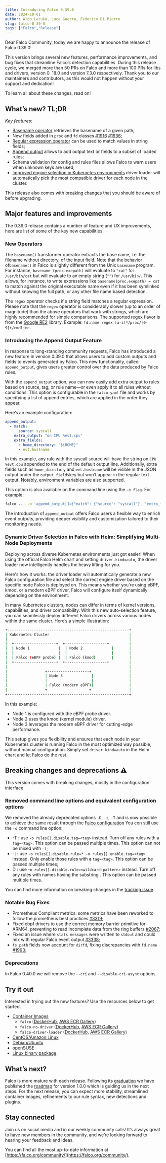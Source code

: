```yaml
---
title: Introducing Falco 0.39.0
date: 2024-10-01
author: Aldo Lacuku, Luca Guerra, Federico Di Pierro
slug: falco-0-39-0
tags: ["Falco","Release"]
---
```


Dear Falco Community, today we are happy to announce the release of Falco 0.39.0!

This version brings several new features, performance improvements, and bug fixes that streamline Falco’s detection capabilities.
During this release cycle, we merged more than 50 PRs on Falco and more than 100 PRs for libs and drivers, version 0.
18.0 and version 7.3.0 respectively. Thank you to our maintainers and contributors, as this would not happen without your support and dedication!

To learn all about these changes, read on!

## What’s new? TL;DR

*Key features:*

* [Basename operator](#new-operators) retrieves the basename of a given path;
* New fields added in `proc` and `fd` classes [#1916](https://github.com/falcosecurity/libs/pull/1916) [#1936](https://github.com/falcosecurity/libs/pull/1936);
* [Regular expression operator](#new-operators) can be used to match values in string fields;
* [Append output](#introducing-the-append-output-feature) allows to add output text or fields to a subset of loaded 
  rules;
* Schema validation for config and rules files allows Falco to warn users when unknown keys are used;
* [Improved engine selection in Kubernetes environments](#dynamic-driver-selection-in-falco-with-helm-simplifying-multi-node-deployments) driver loader will automatically pick 
  the most compatible driver for each node in the cluster.


This release also comes with [breaking changes](#breaking-changes-and-deprecations-) that you should be aware of before upgrading.

## Major features and improvements

The 0.39.0 release contains a number of feature and UX improvements, here are list of some of the key new capabilities.

### New Operators

The `basename()` transformer operator extracts the base name, i.e. the filename without directory, of the input field. 
Note that the behavior of`basename()` in Falco is slightly different from the Unix `basename` program. For instance, `basename
(proc.exepath)` will evaluate to `"cat"` for `/usr/bin/cat` but will evaluate to an empty string (`""`) for `/usr/bin/`. This allows, for instance, to write expressions like `basename(proc.exepath) = cat` to match against the original executable name even if it has been symlinked without knowing the full path, or any other file name based detection.

The `regex` operator checks if a string field matches a regular expression. Please note that the `regex` operator is 
considerably slower (up to an order of magnitude) than the above operators that work with strings, which are highly recommended for simple comparisons. The supported regex flavor is from the [Google RE2](https://github.com/google/re2/wiki/Syntax) library. Example: `fd.name regex [a-z]*/proc/[0-9]+/cmdline`.

### Introducing the Append Output Feature

In response to long-standing community requests, Falco has introduced a new feature in version 0.39.0 that allows 
users to add custom outputs and fields to events generated by Falco. This new functionality, called `append_output`, 
gives users greater control over the data produced by Falco rules.

With the `append_output` option, you can now easily add extra output to rules based on source, tag, or rule name—or even apply it to all rules without conditions. This option is configurable in the `falco.yaml` file and works by specifying a list of append entries, which are applied in the order they appear.

Here’s an example configuration:

```yaml
append_output:
  - match:
      source: syscall
    extra_output: "on CPU %evt.cpu"
    extra_fields:
      - home_directory: "${HOME}"
      - evt.hostname
```
In this example, any rule with the syscall source will have the string on `CPU %evt.cpu` appended to the end of the default output line. Additionally, extra fields such as `home_directory` and `evt.hostname` will be visible in the JSON output under the `output_fields`key but won’t appear in the regular text output. Notably, environment variables are also supported.

This option is also available on the command line using the `-o flag`. For example:

```bash
falco ... -o 'append_output[]={"match": {"source": "syscall"}, "extra_fields": ["evt.hostname"], "extra_output": "on CPU %evt.cpu"}'
```
The introduction of `append_output` offers Falco users a flexible way to enrich event outputs, providing deeper visibility and customization tailored to their monitoring needs.

### Dynamic Driver Selection in Falco with Helm: Simplifying Multi-Node Deployments
Deploying across diverse Kubernetes environments just got easier! When using the official Falco Helm chart and setting `driver.kind=auto`, the driver loader now intelligently handles the heavy lifting for you.

Here's how it works: the driver loader will automatically generate a new Falco configuration file and select the correct engine driver based on the specific node Falco is deployed on. This means whether you're using eBPF, kmod, or a modern eBPF driver, Falco will configure itself dynamically depending on the environment.

In many Kubernetes clusters, nodes can differ in terms of kernel versions, capabilities, and driver compatibility. With this new auto-selection feature, you can seamlessly deploy different Falco drivers across various nodes within the same cluster. Here’s a simple illustration:
```bash
+-------------------------------------------------------+
| Kubernetes Cluster                                    |
|                                                       |
|  +-------------------+  +-------------------+         |
|  | Node 1             |  | Node 2             |       |
|  |                    |  |                    |       |
|  | Falco (eBPF probe) |  | Falco (kmod)       |       |
|  +-------------------+  +-------------------+         |
|                                                       |
|                 +-------------------+                 |
|                 | Node 3             |                |
|                 |                    |                |
|                 | Falco (modern eBPF)|                |
|                 +-------------------+                 |
+-------------------------------------------------------+
```
In this example:
* Node 1 is configured with the eBPF probe driver.
* Node 2 uses the kmod (kernel module) driver.
* Node 3 leverages the modern eBPF driver for cutting-edge performance.

This setup gives you flexibility and ensures that each node in your Kubernetes cluster is running Falco in the most optimized way possible, without manual configuration. Simply set `driver.kind=auto` in the Helm chart and let Falco do the rest.

## Breaking changes and deprecations ⚠️
This version comes with breaking changes, mostly in the configuration interface

### Removed command line options and equivalent configuration options

We removed the already deprecated options  `-D`, `-t`, `-T` and is now possible to achieve the same result through the [Falco configuration](https://falco.org/docs/rules/controlling-rules/#via-falco-configuration-or-parameters)
You con still use the `-o` command line option:
  * -T <tag>: use `-o rules[].disable.tag=<tag>` instead. Turn off any rules with a `tag=<tag>`. This option can be passed multiple times. This option can not be mixed with `-t`;
  * -t <tag>: use `-o rules[].disable.rule=* -o rules[].enable.tag=<tag>` instead. Only enable those rules with a `tag=<tag>`. This option can be passed multiple times;
  * D <substring>: use -`o rules[].disable.rule=<wildcard-pattern>` instead. Turn off any rules with names having the substring <substring>. This option can be passed multiple times.

You can find more information on breaking changes in the [tracking issue](https://github.com/falcosecurity/falco/issues/3045).

### Notable Bug Fixes

* Prometheus Compliant metrics: some metrics have been reworked to follow the prometheus best practices [#3319](https://github.com/falcosecurity/falco/pull/3319);
* Fixed ebpf drivers to use the correct memory barrier primitive for ARM64, preventing to read incomplete data from the ring buffers [#2067](https://github.com/falcosecurity/libs/pull/2067);
* Fixed an issue where `stats messages` were written to `stdout` and could mix with regular Falco event output 
  [#3338](https://github.com/falcosecurity/falco/pull/3338);
* `fs.path` fields now account for `dirfd`, fixing discrepancies with `fd.name` [#1993](https://github.com/falcosecurity/libs/pull/1993);

### Deprecations

In Falco 0.40.0 we will remove the `--cri` and `--disable-cri-async` options.

## Try it out

Interested in trying out the new features? Use the resources below to get started.

* [Container Images](/docs/getting-started/running/#docker)
  * `falco` ([DockerHub](https://hub.docker.com/r/falcosecurity/falco), [AWS ECR Gallery](https://gallery.ecr.aws/falcosecurity/falco))
  * `falco-no-driver` ([DockerHub](https://hub.docker.com/r/falcosecurity/falco-no-driver), [AWS ECR Gallery](https://gallery.ecr.aws/falcosecurity/falco-no-driver))
  * `falco-driver-loader` ([DockerHub](https://hub.docker.com/r/falcosecurity/falco-driver-loader), [AWS ECR Gallery](https://gallery.ecr.aws/falcosecurity/falco-driver-loader))
* [CentOS/Amazon Linux](/docs/getting-started/installation/#centos-rhel)
* [Debian/Ubuntu](/docs/getting-started/installation/#debian)
* [openSUSE](/docs/getting-started/installation/#suse)
* [Linux binary package](/docs/getting-started/installation/#linux-binary)

## What’s next?

Falco is more mature with each release. Following its [graduation](/blog/falco-graduation/) we have published the 
[roadmap](/docs/roadmap/#road-to-falco-1-0-0) for version 1.0.0 which is guiding us in the next steps. For the next 
release, you can expect more stability, streamlined container images, refinements to our rule syntax, new detections 
and plugins.

## Stay connected

Join us on social media and in our weekly community calls! It’s always great to have new members in the community, and we’re looking forward to hearing your feedback and ideas.

You can find all the most up-to-date information at [https://falco.org/community/](https://falco.org/community/).

